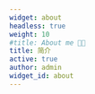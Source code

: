 ```yaml
---
widget: about
headless: true
weight: 10
#title: About me 🧑‍💻
title: 简介
active: true
author: admin
widget_id: about
---
```

